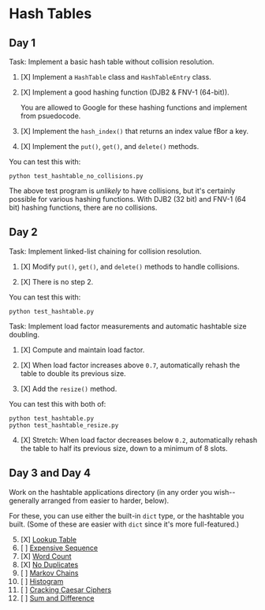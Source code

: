 # Hash Tables

## Day 1

Task: Implement a basic hash table without collision resolution.

1. [X] Implement a `HashTable` class and `HashTableEntry` class.

2. [X] Implement a good hashing function (DJB2 & FNV-1 (64-bit)).

   You are allowed to Google for these hashing functions and implement
   from psuedocode.

3. [X] Implement the `hash_index()` that returns an index value fBor a key.

4. [X] Implement the `put()`, `get()`, and `delete()` methods.

You can test this with:

```
python test_hashtable_no_collisions.py
```

The above test program is _unlikely_ to have collisions, but it's
certainly possible for various hashing functions. With DJB2 (32 bit) and
FNV-1 (64 bit) hashing functions, there are no collisions.

## Day 2

Task: Implement linked-list chaining for collision resolution.

1. [X] Modify `put()`, `get()`, and `delete()` methods to handle collisions.

2. [X] There is no step 2.

You can test this with:

```
python test_hashtable.py
```

Task: Implement load factor measurements and automatic hashtable size
doubling.

1. [X] Compute and maintain load factor.

2. [X] When load factor increases above `0.7`, automatically rehash the
   table to double its previous size.

3. [X] Add the `resize()` method.

You can test this with both of:

```
python test_hashtable.py
python test_hashtable_resize.py
```

4. [X] Stretch: When load factor decreases below `0.2`, automatically rehash
the table to half its previous size, down to a minimum of 8 slots.

## Day 3 and Day 4

Work on the hashtable applications directory (in any order you
wish--generally arranged from easier to harder, below).

For these, you can use either the built-in `dict` type, or the hashtable
you built. (Some of these are easier with `dict` since it's more
full-featured.)

5. [X] [Lookup Table](applications/lookup_table/)
6. [ ] [Expensive Sequence](applications/expensive_seq/)
7. [X] [Word Count](applications/word_count/)
8. [X] [No Duplicates](applications/no_dups/)
9. [ ] [Markov Chains](applications/markov/)
10. [ ] [Histogram](applications/histo/)
11. [ ] [Cracking Caesar Ciphers](applications/crack_caesar/)
12. [ ] [Sum and Difference](applications/sumdiff/)

